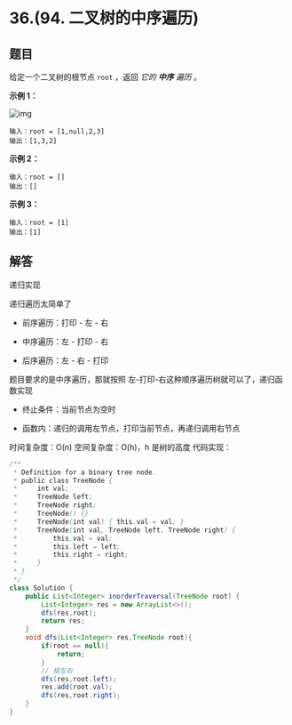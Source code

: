 # 36.(94. 二叉树的中序遍历)

## 题目

给定一个二叉树的根节点 `root` ，返回 *它的 **中序** 遍历* 。

 

**示例 1：**

![img](https://panger-1330565050.cos.ap-beijing.myqcloud.com/202410291008599.jpeg)

```
输入：root = [1,null,2,3]
输出：[1,3,2]
```

**示例 2：**

```
输入：root = []
输出：[]
```

**示例 3：**

```
输入：root = [1]
输出：[1]
```

## 解答

递归实现

递归遍历太简单了

- 前序遍历：打印 - 左 - 右

- 中序遍历：左 - 打印 - 右
- 后序遍历：左 - 右 - 打印

题目要求的是中序遍历，那就按照 左-打印-右这种顺序遍历树就可以了，递归函数实现

- 终止条件：当前节点为空时

- 函数内：递归的调用左节点，打印当前节点，再递归调用右节点

时间复杂度：O(n)
空间复杂度：O(h)，h 是树的高度
代码实现：

```java
/**
 * Definition for a binary tree node.
 * public class TreeNode {
 *     int val;
 *     TreeNode left;
 *     TreeNode right;
 *     TreeNode() {}
 *     TreeNode(int val) { this.val = val; }
 *     TreeNode(int val, TreeNode left, TreeNode right) {
 *         this.val = val;
 *         this.left = left;
 *         this.right = right;
 *     }
 * }
 */
class Solution {
    public List<Integer> inorderTraversal(TreeNode root) {
        List<Integer> res = new ArrayList<>();
        dfs(res,root);
        return res;
    }
    void dfs(List<Integer> res,TreeNode root){
        if(root == null){
            return;
        }
        // 根左右
        dfs(res,root.left);
        res.add(root.val);
        dfs(res,root.right);
    }
}
```

